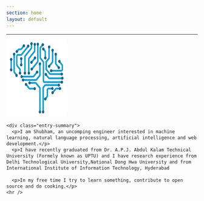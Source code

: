 ```yaml
---
section: home
layout: default
---
```


<div class="hfeed">
  <hr />
  <div class="hentry post no-border">
    <img src="/images/contents/NN.png" alt="ShubhamDikshit" class="archive-thumbnail home-thumbnail" width="160" height="200" />

    <div class="entry-summary">
      <p>I am Shubham, an uncomping engineer interested in machine learning, natural language processing, artificial intelligence and web development.</p>
      <p>I have recently graduated from Dr. A.P.J. Abdul Kalam Technical University (Formely known as UPTU) and I have research experience from Delhi Technological University,National Dong Hwa University and from International Institute of Information Technology, Hyderabad
      
      <p>In my free time I try to learn something, contribute to open source and do cooking.</p>
    <hr />
